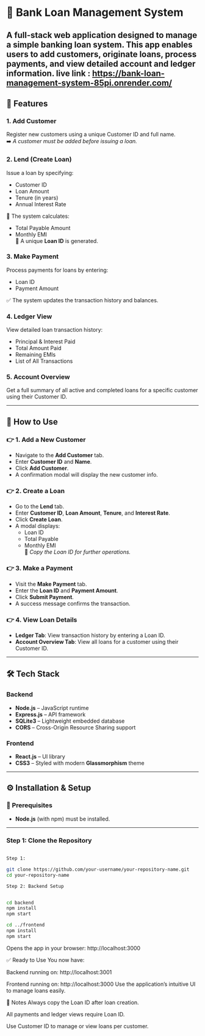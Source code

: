 # 💼 Bank Loan Management System

A **full-stack web application** designed to manage a simple banking loan system. This app enables users to **add customers, originate loans, process payments**, and **view detailed account and ledger information**.
live link : https://bank-loan-management-system-85pi.onrender.com/
---

## 🚀 Features

### 1. **Add Customer**
Register new customers using a unique Customer ID and full name.  
➡️ *A customer must be added before issuing a loan.*

### 2. **Lend (Create Loan)**
Issue a loan by specifying:
- Customer ID
- Loan Amount
- Tenure (in years)
- Annual Interest Rate

📌 The system calculates:
- Total Payable Amount
- Monthly EMI  
🔖 A unique **Loan ID** is generated.

### 3. **Make Payment**
Process payments for loans by entering:
- Loan ID
- Payment Amount

✅ The system updates the transaction history and balances.

### 4. **Ledger View**
View detailed loan transaction history:
- Principal & Interest Paid
- Total Amount Paid
- Remaining EMIs
- List of All Transactions

### 5. **Account Overview**
Get a full summary of all active and completed loans for a specific customer using their Customer ID.

---

## 🧭 How to Use

### 👉 1. Add a New Customer
- Navigate to the **Add Customer** tab.
- Enter **Customer ID** and **Name**.
- Click **Add Customer**.
- A confirmation modal will display the new customer info.

### 👉 2. Create a Loan
- Go to the **Lend** tab.
- Enter **Customer ID**, **Loan Amount**, **Tenure**, and **Interest Rate**.
- Click **Create Loan**.
- A modal displays:
  - Loan ID
  - Total Payable
  - Monthly EMI  
📌 *Copy the Loan ID for further operations.*

### 👉 3. Make a Payment
- Visit the **Make Payment** tab.
- Enter the **Loan ID** and **Payment Amount**.
- Click **Submit Payment**.
- A success message confirms the transaction.

### 👉 4. View Loan Details
- **Ledger Tab**: View transaction history by entering a Loan ID.
- **Account Overview Tab**: View all loans for a customer using their Customer ID.

---

## 🛠️ Tech Stack

### Backend
- **Node.js** – JavaScript runtime
- **Express.js** – API framework
- **SQLite3** – Lightweight embedded database
- **CORS** – Cross-Origin Resource Sharing support

### Frontend
- **React.js** – UI library
- **CSS3** – Styled with modern **Glassmorphism** theme

---

## ⚙️ Installation & Setup

### 🔧 Prerequisites
- **Node.js** (with npm) must be installed.

---

### Step 1: Clone the Repository

```bash

Step 1: 

git clone https://github.com/your-username/your-repository-name.git
cd your-repository-name

Step 2: Backend Setup


cd backend
npm install
npm start

cd ../frontend
npm install
npm start
```
Opens the app in your browser: http://localhost:3000

✅ Ready to Use
You now have:

Backend running on: http://localhost:3001

Frontend running on: http://localhost:3000
Use the application’s intuitive UI to manage loans easily.

📌 Notes
Always copy the Loan ID after loan creation.

All payments and ledger views require Loan ID.

Use Customer ID to manage or view loans per customer.

